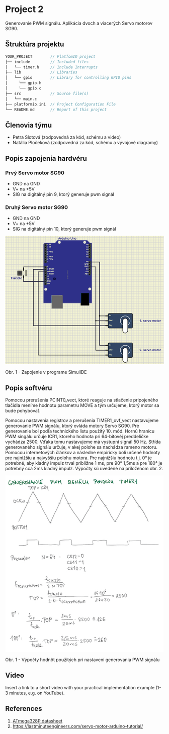 # Project 2

Generovanie PWM signálu. Aplikácia dvoch a viacerých Servo motorov SG90.

## Štruktúra projektu

   ```c
   YOUR_PROJECT        // PlatfomIO project
   ├── include         // Included files
   │   └── timer.h     // Include Interrupts
   ├── lib             // Libraries
   │   └── gpio        // Library for controlling GPIO pins
   │     └── gpio.h
   │     └── gpio.c                   
   ├── src             // Source file(s)
   │   └── main.c
   ├── platformio.ini  // Project Configuration File
   └── README.md       // Report of this project
   ```

## Členovia týmu

* Petra Slotová (zodpovedná za kód, schému a video)
* Natália Pločeková (zodpovedná za kód, schému a vývojové diagramy)

## Popis zapojenia hardvéru
### Prvý Servo motor SG90
* GND na GND
* V+ na +5V
* SIG na digitálný pin 9, ktorý generuje pwm signál

### Druhý Servo motor SG90
* GND na GND
* V+ na +5V
* SIG na digitálný pin 10, ktorý generuje pwm signál

![Schematic](images/schematic1.png)

Obr. 1 - Zapojenie v programe SimulIDE

## Popis softvéru

Pomocou prerušenia PCINT0_vect, ktoré reaguje na stlačenie pripojeného tlačidla meníme hodnotu parametru MOVE a tým určujeme, ktorý motor sa bude pohybovať.

Pomocou nastavenia registrov a prerušenia TIMER1_ovf_vect nastavujeme generovanie PWM signálu, ktorý ovláda motory Servo SG90. Pre generovanie bol podľa technického listu použitý 10. mód. Hornú hranicu PWM singálu určuje ICR1, ktoreho hodnota pri 64-bitovéj preddeličke vychádza 2500. Vďaka tomu nastavujeme má vystupní signál 50 Hz. Střída generovaného signálu určuje, v akej polohe sa nachádza rameno motoru. Pomocou internetových článkov a následne empiricky boli určené hodnoty pre najnižšiu a najvyššiu polohu motora. Pre najnižšiu hodnotu t.j. 0° je potrebné, aby kladný impulz trval približne 1 ms, pre 90° 1,5ms a pre 180° je potrebný cca 2ms kladný impulz. Výpočty sú uvedené na priloženom obr. 2.

![Vypocty](images/vypocty.jpeg)

Obr. 1 - Výpočty hodnôt použitých pri nastavení generovania PWM signálu
## Video

Insert a link to a short video with your practical implementation example (1-3 minutes, e.g. on YouTube).

## References

1. [ATmega328P datasheet](https://ww1.microchip.com/downloads/aemDocuments/documents/MCU08/ProductDocuments/DataSheets/ATmega48A-PA-88A-PA-168A-PA-328-P-DS-DS40002061B.pdf)
2. https://lastminuteengineers.com/servo-motor-arduino-tutorial/

